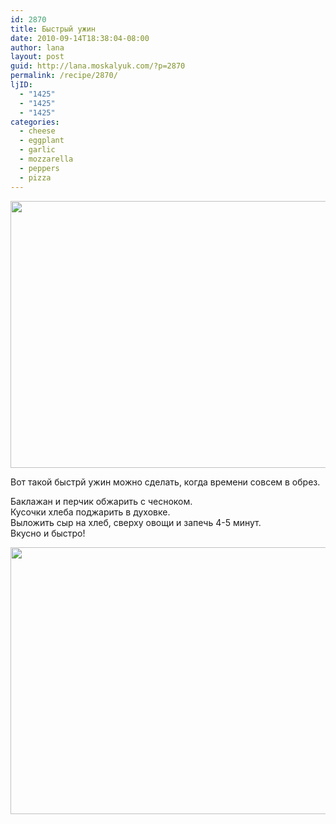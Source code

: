 ```yaml
---
id: 2870
title: Быстрый ужин
date: 2010-09-14T18:38:04-08:00
author: lana
layout: post
guid: http://lana.moskalyuk.com/?p=2870
permalink: /recipe/2870/
ljID:
  - "1425"
  - "1425"
  - "1425"
categories:
  - cheese
  - eggplant
  - garlic
  - mozzarella
  - peppers
  - pizza
---
```

<img loading="lazy" class="alignnone" title="Mini pizzas" src="http://farm5.static.flickr.com/4148/4991300461_4b6dffff9a_z.jpg" alt="" width="640" height="427" />

Вот такой быстрй ужин можно сделать, когда времени совсем в обрез.

Баклажан и перчик обжарить с чесноком.  
Кусочки хлеба поджарить в духовке.  
Выложить сыр на хлеб, сверху овощи и запечь 4-5 минут.  
Вкусно и быстро!

<img loading="lazy" class="alignnone" title="mini pizzas" src="http://farm5.static.flickr.com/4108/4991910982_dda6999f11_z.jpg" alt="" width="640" height="427" />